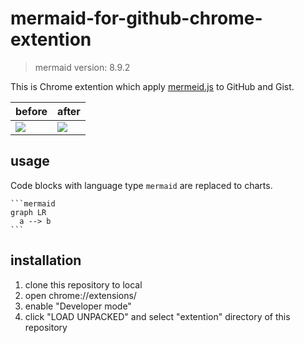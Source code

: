 # mermaid-for-github-chrome-extention

> mermaid version: 8.9.2

This is Chrome extention which apply [mermeid.js](https://github.com/knsv/mermaid) to GitHub and Gist.

| before | after |
| ---- | ---- |
| ![](docs/before.png) | ![](docs/after.png) |

## usage

Code blocks with language type `mermaid` are replaced to charts.

`````
```mermaid
graph LR
  a --> b
```
`````

## installation

1. clone this repository to local
2. open chrome://extensions/
3. enable "Developer mode"
4. click "LOAD UNPACKED" and select "extention" directory of this repository